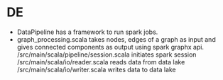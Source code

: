 # DE
* DataPipeline has a framework to run spark jobs.
* graph_processing.scala takes nodes, edges of a graph as input and gives connected components as output using spark graphx api. 
/src/main/scala/pipeline/session.scala initiates spark session
/src/main/scala/io/reader.scala reads data from data lake
/src/main/scala/io/writer.scala writes data to data lake


